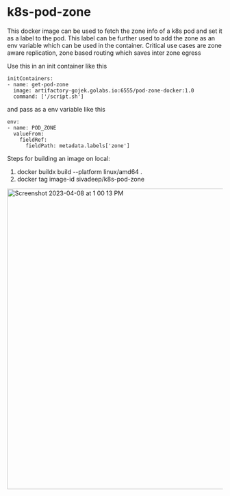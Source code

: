 # k8s-pod-zone
This docker image can be used to fetch the zone info of a k8s pod and set it as a label to the pod. This label can be further used to add the zone as an env variable which can be used in the container. Critical use cases are zone aware replication, zone based routing which saves inter zone egress


Use this in an init container like this

    initContainers:
    - name: get-pod-zone
      image: artifactory-gojek.golabs.io:6555/pod-zone-docker:1.0
      command: ['/script.sh']


and pass as a env variable like this

    env:
    - name: POD_ZONE
      valueFrom:
        fieldRef:
          fieldPath: metadata.labels['zone']  


Steps for building an image on local:

1. docker buildx build --platform linux/amd64 .
2. docker tag image-id sivadeep/k8s-pod-zone


<img width="702" alt="Screenshot 2023-04-08 at 1 00 13 PM" src="https://user-images.githubusercontent.com/22883726/230709430-338ec020-e7ee-402d-af98-a839e8649d5f.png">

